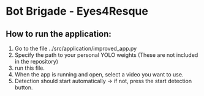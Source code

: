 # Bot Brigade - Eyes4Resque

## How to run the application:
1. Go to the file ../src/application/improved_app.py
2. Specify the path to your personal YOLO weights (These are not included in the repository)
3. run this file.
4. When the app is running and open, select a video you want to use.
5. Detection should start automatically ->  if not, press the start detection button.
  
